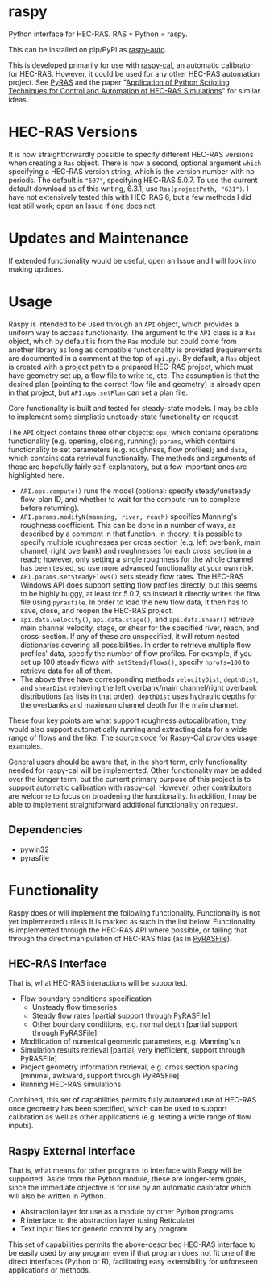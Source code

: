 # raspy
Python interface for HEC-RAS.  RAS + Python = raspy.

This can be installed on pip/PyPI as [raspy-auto](https://pypi.org/project/raspy-auto/).

This is developed primarily for use with [raspy-cal](https://github.com/quantum-dan/raspy-cal), an automatic calibrator for HEC-RAS.  However, it could be used for any other HEC-RAS automation project.  See [PyRAS](https://pypi.org/project/PyRAS/) and the paper "[Application of Python Scripting Techniques for Control and Automation of HEC-RAS Simulations](https://www.mdpi.com/2073-4441/10/10/1382)" for similar ideas.

# HEC-RAS Versions

It is now straightforwardly possible to specify different HEC-RAS versions when
creating a `Ras` object.  There is now a second, optional argument `which` specifying
a HEC-RAS version string, which is the version number with no periods.  The
default is `"507"`, specifying HEC-RAS 5.0.7.  To use the current default download
as of this writing, 6.3.1, use `Ras(projectPath, "631")`.  I have not extensively
tested this with HEC-RAS 6, but a few methods I did test still work; open an
Issue if one does not.

# Updates and Maintenance

If extended functionality would be useful, open an Issue and I will look into making updates.

# Usage

Raspy is intended to be used through an `API` object, which provides a uniform way to access functionality.  The argument to the `API` class is a `Ras` object, which by default is from the `Ras` module but could come from another library as long as compatible functionality is provided (requirements are documented in a comment at the top of `api.py`).  By default, a `Ras` object is created with a project path to a prepared HEC-RAS project, which must have geometry set up, a flow file to write to, etc.  The assumption is that the desired plan (pointing to the correct flow file and geometry) is already open in that project, but `API.ops.setPlan` can set a plan file.

Core functionality is built and tested for steady-state models.  I may be able to implement some simplistic unsteady-state functionality on request.

The `API` object contains three other objects: `ops`, which contains operations functionality (e.g. opening, closing, running); `params`, which contains functionality to set parameters (e.g. roughness, flow profiles); and `data`, which contains data retrieval functionality.  The methods and arguments of those are hopefully fairly self-explanatory, but a few important ones are highlighted here.

* `API.ops.compute()` runs the model (optional: specify steady/unsteady flow, plan ID, and whether to wait for the compute run to complete before returning).
* `API.params.modifyN(manning, river, reach)` specifies Manning's roughness coefficient.  This can be done in a number of ways, as described by a comment in that function.  In theory, it is possible to specify multiple roughnesses per cross section (e.g. left overbank, main channel, right overbank) and roughnesses for each cross section in a reach; however, only setting a single roughness for the whole channel has been tested, so use more advanced functionality at your own risk.
* `API.params.setSteadyFlows()` sets steady flow rates.  The HEC-RAS Windows API does support setting flow profiles directly, but this seems to be highly buggy, at least for 5.0.7, so instead it directly writes the flow file using `pyrasfile`.  In order to load the new flow data, it then has to save, close, and reopen the HEC-RAS project.
* `api.data.velocity()`, `api.data.stage()`, and `api.data.shear()` retrieve main channel velocity, stage, or shear for the specified river, reach, and cross-section.  If any of these are unspecified, it will return nested dictionaries covering all possibilities.  In order to retrieve multiple flow profiles' data, specify the number of flow profiles.  For example, if you set up 100 steady flows with `setSteadyFlows()`, specify `nprofs=100` to retrieve data for all of them.
* The above three have corresponding methods `velocityDist`, `depthDist`, and `shearDist` retrieving the left overbank/main channel/right overbank distributions (as lists in that order).  `depthDist` uses hydraulic depths for the overbanks and maximum channel depth for the main channel.

These four key points are what support roughness autocalibration; they would also support automatically running and extracting data for a wide range of flows and the like.  The source code for Raspy-Cal provides usage examples.

General users should be aware that, in the short term, only functionality needed for raspy-cal will be implemented.  Other functionality
may be added over the longer term, but the current primary purpose of this project is to support automatic calibration with raspy-cal.  However, other contributors are welcome to focus on broadening the functionality.  In addition, I may be able to implement straightforward additional functionality on request.

## Dependencies

* pywin32
* pyrasfile

# Functionality
Raspy does or will implement the following functionality.  Functionality is not yet implemented unless it is marked as such in the list below.  Functionality is implemented through the HEC-RAS API where possible, or failing that through the direct manipulation of HEC-RAS files (as in [PyRASFile](https://github.com/LARFlows/PyRASFile)).

## HEC-RAS Interface

That is, what HEC-RAS interactions will be supported.

* Flow boundary conditions specification
    * Unsteady flow timeseries
    * Steady flow rates [partial support through PyRASFile]
    * Other boundary conditions, e.g. normal depth [partial support through PyRASFile]
* Modification of numerical geometric parameters, e.g. Manning's n
* Simulation results retrieval [partial, very inefficient, support through PyRASFile]
* Project geometry information retrieval, e.g. cross section spacing [minimal, awkward, support through PyRASFile]
* Running HEC-RAS simulations

Combined, this set of capabilities permits fully automated use of HEC-RAS once geometry has been specified, which can be used to support calibration as well as other applications (e.g. testing a wide range of flow inputs).

## Raspy External Interface

That is, what means for other programs to interface with Raspy will be supported.  Aside from the Python module, these are longer-term goals, since the immediate objective is for use by an automatic calibrator which will also be written in Python.

* Abstraction layer for use as a module by other Python programs
* R interface to the abstraction layer (using Reticulate)
* Text input files for generic control by any program

This set of capabilities permits the above-described HEC-RAS interface to be easily used by any program even if that program does not fit one of the direct interfaces (Python or R), facilitating easy extensibility for unforeseen applications or methods.

